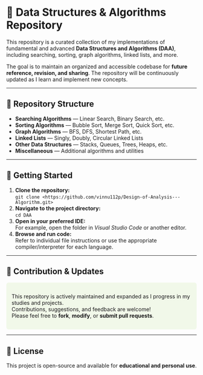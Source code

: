 # 📘 Data Structures & Algorithms Repository

This repository is a curated collection of my implementations of fundamental and advanced **Data Structures and Algorithms (DAA)**, including searching, sorting, graph algorithms, linked lists, and more.  

The goal is to maintain an organized and accessible codebase for **future reference, revision, and sharing**. The repository will be continuously updated as I learn and implement new concepts.

---

## 📂 Repository Structure

<ul>
  <li><strong>Searching Algorithms</strong> — Linear Search, Binary Search, etc.</li>
  <li><strong>Sorting Algorithms</strong> — Bubble Sort, Merge Sort, Quick Sort, etc.</li>
  <li><strong>Graph Algorithms</strong> — BFS, DFS, Shortest Path, etc.</li>
  <li><strong>Linked Lists</strong> — Singly, Doubly, Circular Linked Lists</li>
  <li><strong>Other Data Structures</strong> — Stacks, Queues, Trees, Heaps, etc.</li>
  <li><strong>Miscellaneous</strong> — Additional algorithms and utilities</li>
</ul>

---

## 🚀 Getting Started

<ol>
  <li>
    <strong>Clone the repository:</strong><br>
    <code>git clone &lt;https://github.com/vinnu112p/Design-of-Analysis---Algorithm.git&gt;</code>
  </li>
  <li>
    <strong>Navigate to the project directory:</strong><br>
    <code>cd DAA</code>
  </li>
  <li>
    <strong>Open in your preferred IDE:</strong><br>
    For example, open the folder in <em>Visual Studio Code</em> or another editor.
  </li>
  <li>
    <strong>Browse and run code:</strong><br>
    Refer to individual file instructions or use the appropriate compiler/interpreter for each language.
  </li>
</ol>

---

## 🤝 Contribution & Updates

<div style="background:#f1f8e9; padding:1em; border-radius:6px;">

This repository is actively maintained and expanded as I progress in my studies and projects.  
Contributions, suggestions, and feedback are welcome!  
Please feel free to <strong>fork</strong>, <strong>modify</strong>, or <strong>submit pull requests</strong>.

</div>

---

## 📜 License

This project is open-source and available for **educational and personal use**.
